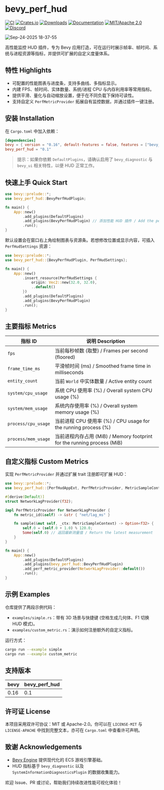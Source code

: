 # bevy_perf_hud

[![CI](https://github.com/ZoOLForge/bevy_perf_hud/workflows/CI/badge.svg)](https://github.com/ZoOLForge/bevy_perf_hud/actions)
[![Crates.io](https://img.shields.io/crates/v/bevy_perf_hud)](https://crates.io/crates/bevy_perf_hud)
[![Downloads](https://img.shields.io/crates/d/bevy_perf_hud)](https://crates.io/crates/bevy_perf_hud)
[![Documentation](https://docs.rs/bevy_perf_hud/badge.svg)](https://docs.rs/bevy_perf_hud)
[![MIT/Apache 2.0](https://img.shields.io/badge/license-MIT%2FApache-blue.svg)](https://github.com/Seldom-SE/seldom_pixel#license)
[![Discord](https://img.shields.io/discord/1319490473060073532?label=Discord&logo=discord&logoColor=white)](https://discord.gg/jwyXfjUP)


![Sep-24-2025 18-37-55](https://github.com/user-attachments/assets/a70f766d-db96-4f3d-9d20-39dac1f8270f)

高性能监控 HUD 插件，专为 Bevy 应用打造，可在运行时展示帧率、帧时间、系统与进程资源等指标，并提供可扩展的自定义度量体系。

## 特性 Highlights

- 可配置的性能图表与进度条，支持多曲线、多指标显示。
- 内建 FPS、帧时间、实体数量、系统/进程 CPU 与内存利用率等常用指标。
- 提供平滑、量化与自动缩放设置，便于在不同负载下保持可读性。
- 支持自定义 `PerfMetricProvider` 拓展自有监控数据，并通过插件一键注册。

## 安装 Installation

在 `Cargo.toml` 中加入依赖：

```toml
[dependencies]
bevy = { version = "0.16", default-features = false, features = ["bevy_winit", "bevy_ui", "bevy_render"] }
bevy_perf_hud = "0.1"
```

> 提示：如果你依赖 `DefaultPlugins`，请确认启用了 `bevy_diagnostic` 与 `bevy_ui` 相关特性，以便 HUD 正常工作。

## 快速上手 Quick Start

```rust
use bevy::prelude::*;
use bevy_perf_hud::BevyPerfHudPlugin;

fn main() {
    App::new()
        .add_plugins(DefaultPlugins)
        .add_plugins(BevyPerfHudPlugin) // 添加性能 HUD 插件 / Add the performance HUD plugin
        .run();
}
```

默认设置会在窗口右上角绘制图表与资源条。若想修改位置或显示内容，可插入 `PerfHudSettings` 资源：

```rust
use bevy::prelude::*;
use bevy_perf_hud::{BevyPerfHudPlugin, PerfHudSettings};

fn main() {
    App::new()
        .insert_resource(PerfHudSettings {
            origin: Vec2::new(32.0, 32.0),
            ..default()
        })
        .add_plugins(DefaultPlugins)
        .add_plugins(BevyPerfHudPlugin)
        .run();
}
```

## 主要指标 Metrics

| 指标 ID               | 说明 Description                                                  |
|---------------------|-----------------------------------------------------------------|
| `fps`               | 当前每秒帧数 (取整) / Frames per second (floored)                       |
| `frame_time_ms`     | 平滑帧时间 (ms) / Smoothed frame time in milliseconds                |
| `entity_count`      | 当前 `World` 中实体数量 / Active entity count                          |
| `system/cpu_usage`  | 系统 CPU 使用率 (%) / Overall system CPU usage (%)                   |
| `system/mem_usage`  | 系统内存使用率 (%) / Overall system memory usage (%)                   |
| `process/cpu_usage` | 当前进程 CPU 使用率 (%) / CPU usage for the running process (%)        |
| `process/mem_usage` | 当前进程内存占用 (MiB) / Memory footprint for the running process (MiB) |

## 自定义指标 Custom Metrics

实现 `PerfMetricProvider` 并通过扩展 trait 注册即可扩展 HUD：

```rust
use bevy::prelude::*;
use bevy_perf_hud::{PerfHudAppExt, PerfMetricProvider, MetricSampleContext};

#[derive(Default)]
struct NetworkLagProvider(f32);

impl PerfMetricProvider for NetworkLagProvider {
    fn metric_id(&self) -> &str { "net/lag_ms" }

    fn sample(&mut self, _ctx: MetricSampleContext) -> Option<f32> {
        self.0 = (self.0 + 1.0) % 120.0;
        Some(self.0) // 返回最新测量值 / Return the latest measurement
    }
}

fn main() {
    App::new()
        .add_plugins(DefaultPlugins)
        .add_plugins(bevy_perf_hud::BevyPerfHudPlugin)
        .add_perf_metric_provider(NetworkLagProvider::default())
        .run();
}
```

## 示例 Examples

仓库提供了两段示例代码：

- `examples/simple.rs`：带有 3D 场景与快捷键 (空格生成几何体、F1 切换 HUD 模式)。
- `examples/custom_metric.rs`：演示如何注册额外的自定义指标。

运行方式：

```bash
cargo run --example simple
cargo run --example custom_metric
```

## 支持版本

| bevy | bevy_perf_hud |
|------|---------------|
| 0.16 | 0.1           |

## 许可证 License

本项目采用双许可协议：MIT 或 Apache-2.0。你可以在 `LICENSE-MIT` 与 `LICENSE-APACHE` 中找到完整文本，亦可在
`Cargo.toml` 中查看许可声明。

## 致谢 Acknowledgements

- [Bevy Engine](https://bevyengine.org/) 提供现代化的 ECS 游戏引擎基础。
- HUD 指标基于 `bevy_diagnostic` 以及 `SystemInformationDiagnosticsPlugin` 的数据收集能力。

欢迎 Issue、PR 或讨论，帮助我们持续改进性能可视化体验！
